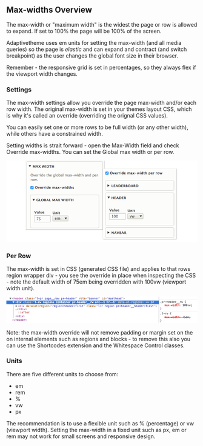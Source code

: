 ## Max-widths Overview

The max-width or "maximum width" is the widest the page or row is allowed to expand. If set to 100% the page will be 100% of the screen. 

Adaptivetheme uses em units for setting the max-width (and all media queries) so the page is _elastic_ and can expand and contract (and switch breakpoint) as the user changes the global font size in their browser.

Remember - the responsive grid is set in percentages, so they always flex if the viewport width changes.

### Settings 

The max-width settings allow you override the page max-width and/or each row width. The original max-width is set in your themes layout CSS, which is why it's called an override (overriding the orignal CSS values).

You can easily set one or more rows to be full width (or any other width), while others have a constrained width.

Setting widths is strait forward - open the Max-Width field and check Override max-widths. You can set the Global max width or per row.

![Max width example](img/Max-Width-Ex.png)


### Per Row

The max-width is set in CSS (generated CSS file) and applies to that rows region wrapper div - you see the override in place when inspecting the CSS - note the default width of 75em being overridden with 100vw (viewport width unit).

![Max width CSS example](img/Max-Width-Override-Row-Code.png)


Note: the max-width override will not remove padding or margin set on the on internal elements such as regions and blocks - to remove this also you can use the Shortcodes extension and the Whitespace Control classes.


### Units

There are five different units to choose from:

- em
- rem
- %
- vw
- px

The recommendation is to use a flexible unit such as % (percentage) or vw (viewport width). Setting the max-width in a fixed unit such as px, em or rem may not work for small screens and responsive design.

